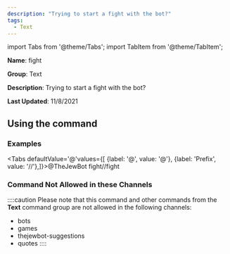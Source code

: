 ```yaml
---
description: "Trying to start a fight with the bot?"
tags:
  - Text
---
```

import Tabs from '@theme/Tabs';
import TabItem from '@theme/TabItem';

**Name**: fight

**Group**: Text

**Description**: Trying to start a fight with the bot?

**Last Updated**: 11/8/2021

## Using the command

### Examples
<Tabs defaultValue='@'values={[ {label: '@', value: '@'}, {label: 'Prefix', value: '//'},]}><TabItem value='@'>@TheJewBot fight</TabItem><TabItem value='//'>//fight</TabItem></Tabs>

### Command Not Allowed in these Channels
::::caution Please note that this command and other commands from the **Text** command group are not allowed in the following channels:
- bots
- games
- thejewbot-suggestions
- quotes
::::